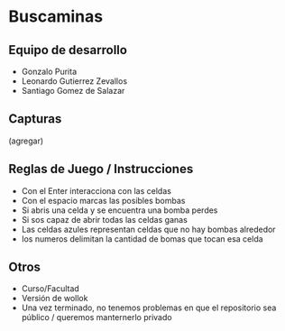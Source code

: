 # Buscaminas

## Equipo de desarrollo

- Gonzalo Purita
- Leonardo Gutierrez Zevallos
- Santiago Gomez de Salazar

## Capturas

(agregar)

## Reglas de Juego / Instrucciones

- Con el Enter interacciona con las celdas
- Con el espacio marcas las posibles bombas
- Si abris una celda y se encuentra una bomba perdes
- Si sos capaz de abrir todas las celdas ganas
- Las celdas azules representan celdas que no hay bombas alrededor
- los numeros delimitan la cantidad de bomas que tocan esa celda


## Otros

- Curso/Facultad
- Versión de wollok
- Una vez terminado, no tenemos problemas en que el repositorio sea público / queremos manternerlo privado
